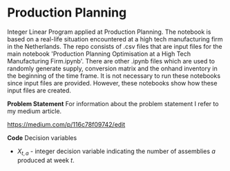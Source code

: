 # Production Planning
Integer Linear Program applied at Production Planning. The notebook is based on a real-life situation encountered at a high tech manufacturing firm in the Netherlands. The repo consists of .csv files that are input files for the main notebook 'Production Planning Optimisation at a High Tech Manufacturing Firm.ipynb'. There are other .ipynb files which are used to randomly generate supply, conversion matrix and the onhand inventory in the beginning of the time frame. It is not necessary to run these notebooks since input files are provided. However, these notebooks show how these input files are created. 

**Problem Statement**
For information about the problem statement I refer to my medium article. 

https://medium.com/p/116c78f09742/edit 

**Code**
Decision variables
* $X_{t, a}$ - integer decision variable indicating the number of assemblies _a_ produced at week _t_.
